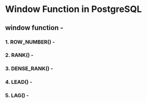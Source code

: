# Window Function in PostgreSQL

## window function - 

### 1. ROW_NUMBER() - 


### 2. RANK() - 



### 3. DENSE_RANK() - 



### 4. LEAD() - 



### 5. LAG() - 
